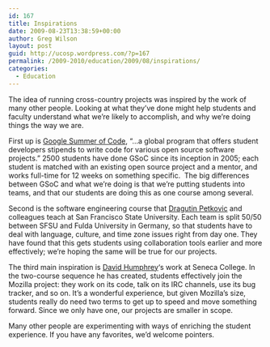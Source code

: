 ```yaml
---
id: 167
title: Inspirations
date: 2009-08-23T13:38:59+00:00
author: Greg Wilson
layout: post
guid: http://ucosp.wordpress.com/?p=167
permalink: /2009-2010/education/2009/08/inspirations/
categories:
  - Education
---
```

The idea of running cross-country projects was inspired by the work of many other people. Looking at what they&#8217;ve done might help students and faculty understand what we&#8217;re likely to accomplish, and why we&#8217;re doing things the way we are.

First up is [Google Summer of Code](http://code.google.com/soc/), &#8220;&#8230;a global program that offers student developers stipends to write code for various open source software projects.&#8221; 2500 students have done GSoC since its inception in 2005; each student is matched with an existing open source project and a mentor, and works full-time for 12 weeks on something specific.  The big differences between GSoC and what we&#8217;re doing is that we&#8217;re putting students into teams, and that our students are doing this as one course among several.

Second is the software engineering course that [Dragutin Petkovic](http://www.cs.sfsu.edu/dragutin/) and colleagues teach at San Francisco State University. Each team is split 50/50 between SFSU and Fulda University in Germany, so that students have to deal with language, culture, and time zone issues right from day one. They have found that this gets students using collaboration tools earlier and more effectively; we&#8217;re hoping the same will be true for our projects.

The third main inspiration is [David Humphrey](https://cs.senecac.on.ca/~david.humphrey/)&#8216;s work at Seneca College. In the two-course sequence he has created, students effectively join the Mozilla project: they work on its code, talk on its IRC channels, use its bug tracker, and so on. It&#8217;s a wonderful experience, but given Mozilla&#8217;s size, students really do need two terms to get up to speed and move something forward. Since we only have one, our projects are smaller in scope.

Many other people are experimenting with ways of enriching the student experience. If you have any favorites, we&#8217;d welcome pointers.